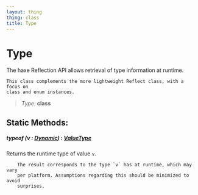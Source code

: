 ```yaml
---
layout: thing
thing: class
title: Type
---
```

# Type

The haxe Reflection API allows retrieval of type information at runtime.

	This class complements the more lightweight Reflect class, with a focus on
	class and enum instances.



> *Type:* **class**


## Static Methods:


##### **typeof** (v : <a href="Dynamic.html" class="type">Dynamic</a>) : <a href="ValueType.html" class="type">ValueType</a>

Returns the runtime type of value `v`.

		The result corresponds to the type `v` has at runtime, which may vary
		per platform. Assumptions regarding this should be minimized to avoid
		surprises.













